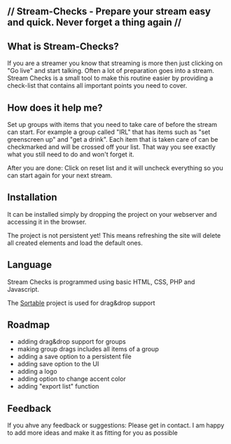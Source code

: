 ## // Stream-Checks - Prepare your stream easy and quick. Never forget a thing again //


## What is Stream-Checks?

If you are a streamer you know that streaming is more then just clicking on "Go live" and start talking. Often a lot of preparation goes into a stream.
Stream Checks is a small tool to make this routine easier by providing a check-list that contains all important points you need to cover.


## How does it help me?

Set up groups with items that you need to take care of before the stream can start.
For example a group called "IRL" that has items such as "set greenscreen up" and "get a drink".
Each item that is taken care of can be checkmarked and will be crossed off your list.
That way you see exactly what you still need to do and won't forget it.

After you are done: Click on reset list and it will uncheck everything so you can start again for your next stream.

## Installation

It can be installed simply by dropping the project on your webserver and accessing it in the browser.

The project is not persistent yet! This means refreshing the site will delete all created elements and load the default ones.

## Language

Stream Checks is programmed using basic HTML, CSS, PHP and Javascript.

The [Sortable](https://github.com/SortableJS/sortablejs) project is used for drag&drop support

## Roadmap

- adding drag&drop support for groups
- making group drags includes all items of a group
- adding a save option to a persistent file
- adding save option to the UI
- adding a logo
- adding option to change accent color
- adding "export list" function

## Feedback

If you ahve any feedback or suggestions: Please get in contact. I am happy to add more ideas and make it as fitting for you as possible



